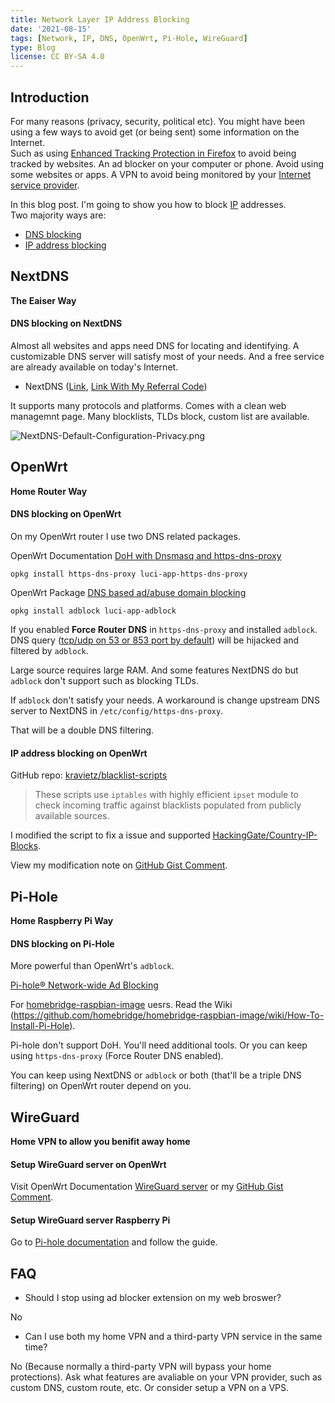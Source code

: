 ```yaml
---
title: Network Layer IP Address Blocking
date: '2021-08-15'
tags: [Network, IP, DNS, OpenWrt, Pi-Hole, WireGuard]
type: Blog
license: CC BY-SA 4.0
---
```


## Introduction

For many reasons (privacy, security, political etc). You might have been using a few ways to avoid get (or being sent) some information on the Internet.  
Such as using [Enhanced Tracking Protection in Firefox](https://support.mozilla.org/kb/enhanced-tracking-protection-firefox-desktop) to avoid being tracked by websites. An ad blocker on your computer or phone. Avoid using some websites or apps. A VPN to avoid being monitored by your [Internet service provider](https://en.wikipedia.org/wiki/Internet_service_provider).

In this blog post. I'm going to show you how to block [IP](https://en.wikipedia.org/wiki/Internet_Protocol) addresses.  
Two majority ways are:

- [DNS blocking](https://en.wikipedia.org/wiki/DNS_blocking)
- [IP address blocking](https://en.wikipedia.org/wiki/IP_address_blocking)

## NextDNS

**The Eaiser Way**

#### DNS blocking on NextDNS

Almost all websites and apps need DNS for locating and identifying. A customizable DNS server will satisfy most of your needs. And a free service are already available on today's Internet.

- NextDNS ([Link](https://nextdns.io), [Link With My Referral Code](https://nextdns.io/?from=w7bgbust))

It supports many protocols and platforms. Comes with a clean web managemnt page. Many blocklists, TLDs block, custom list are available.

![NextDNS-Default-Configuration-Privacy.png](/static/images/NextDNS-Default-Configuration-Privacy.webp)

## OpenWrt

**Home Router Way**

#### DNS blocking on OpenWrt

On my OpenWrt router I use two DNS related packages.

OpenWrt Documentation [DoH with Dnsmasq and https-dns-proxy](https://openwrt.org/docs/guide-user/services/dns/doh_dnsmasq_https-dns-proxy)

```
opkg install https-dns-proxy luci-app-https-dns-proxy
```

OpenWrt Package [DNS based ad/abuse domain blocking](https://github.com/openwrt/packages/blob/master/net/adblock/files/README.md)

```
opkg install adblock luci-app-adblock
```

If you enabled **Force Router DNS** in `https-dns-proxy` and installed `adblock`. DNS query ([tcp/udp on 53 or 853 port by default](https://github.com/openwrt/packages/blob/062e8f4fb3c721e3d802b46b5d6252ab2ce4c82f/net/https-dns-proxy/files/https-dns-proxy.init#L107)) will be hijacked and filtered by `adblock`.

Large source requires large RAM. And some features NextDNS do but `adblock` don't support such as blocking TLDs.

If `adblock` don't satisfy your needs. A workaround is change upstream DNS server to NextDNS in `/etc/config/https-dns-proxy`.

That will be a double DNS filtering.

#### IP address blocking on OpenWrt

GitHub repo: [kravietz/blacklist-scripts](https://github.com/kravietz/blacklist-scripts)

> These scripts use `iptables` with highly efficient `ipset` module to check incoming traffic against blacklists populated from publicly available sources.

I modified the script to fix a issue and supported [HackingGate/Country-IP-Blocks](https://github.com/HackingGate/Country-IP-Blocks).

View my modification note on [GitHub Gist Comment](https://gist.github.com/HackingGate/b75ac856397075756ea878380c5b848c#gistcomment-3844321).

## Pi-Hole

**Home Raspberry Pi Way**

#### DNS blocking on Pi-Hole

More powerful than OpenWrt's `adblock`.

[Pi-hole® Network-wide Ad Blocking](https://pi-hole.net)

For [homebridge-raspbian-image](https://github.com/homebridge/homebridge-raspbian-image) uesrs. Read the Wiki (https://github.com/homebridge/homebridge-raspbian-image/wiki/How-To-Install-Pi-Hole).

Pi-hole don't support DoH. You'll need additional tools. Or you can keep using `https-dns-proxy` (Force Router DNS enabled).

You can keep using NextDNS or `adblock` or both (that'll be a triple DNS filtering) on OpenWrt router depend on you.

## WireGuard

**Home VPN to allow you benifit away home**

#### Setup WireGuard server on OpenWrt

Visit OpenWrt Documentation [WireGuard server](https://openwrt.org/docs/guide-user/services/vpn/wireguard/server) or my [GitHub Gist Comment](https://gist.github.com/HackingGate/b75ac856397075756ea878380c5b848c#gistcomment-3698253).

#### Setup WireGuard server Raspberry Pi

Go to [Pi-hole documentation](https://docs.pi-hole.net/guides/vpn/wireguard/overview/) and follow the guide.

## FAQ

- Should I stop using ad blocker extension on my web broswer?

No

- Can I use both my home VPN and a third-party VPN service in the same time?

No (Because normally a third-party VPN will bypass your home protections). Ask what features are avaliable on your VPN provider, such as custom DNS, custom route, etc. Or consider setup a VPN on a VPS.
